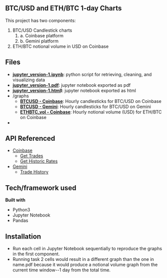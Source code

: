 ## BTC/USD and ETH/BTC 1-day Charts
This project has two components:
1. BTC/USD Candlestick charts
    1. a. Coinbase platform
    1. b. Gemini platform
2. ETH/BTC notional volume in USD on Coinbase

## Files
* **[jupyter_version-1.ipynb](https://github.com/chaniyam17/bitcoin-data-analysis/blob/main/jupyter_version-1.ipynb)**: python script for retrieving, cleaning, and visualizing data
* **[jupyter_version-1.pdf](https://github.com/chaniyam17/bitcoin-data-analysis/blob/main/jupyter_version-1.pdf)**: jupyter notebook exported as pdf
* **[jupyter_version-1.html](https://github.com/chaniyam17/bitcoin-data-analysis/blob/main/jupyter_version-1.html)l**: jupyter notebook exported as html
* /graphs
    * **[BTCUSD - Coinbase](https://github.com/chaniyam17/bitcoin-data-analysis/blob/main/graphs/BTCUSD%20Coinbase.pdf)**: Hourly candlesticks for BTC/USD on Coinbase
    * **[BTCUSD - Gemini](https://github.com/chaniyam17/bitcoin-data-analysis/blob/main/graphs/BTCUSD%20-%20Gemini.pdf)**: Hourly candlesticks for BTC/USD on Gemini
    * **[ETHBTC_vol - Coinbase](https://github.com/chaniyam17/bitcoin-data-analysis/blob/main/graphs/ETHBTC_vol%20-%20Coinbase.pdf)**: Hourly notional volume (USD) for ETH/BTC on Coinbase
* 

## API Referenced
- [Coinbase](https://docs.pro.coinbase.com/)
    - [Get Trades](https://docs.pro.coinbase.com/#get-trades)
    - [Get Historic Rates](https://docs.pro.coinbase.com/#get-historic-rates)
- [Gemini](https://docs.gemini.com/)
    - [Trade History](https://docs.gemini.com/rest-api/#trade-history)

## Tech/framework used

<b>Built with</b>
- Python3 
- Jupyter Notebook
- Pandas


## Installation
- Run each cell in Jupyter Notebook sequentially to reproduce the graphs in the first component.
- Running task 2 cells would result in a different graph than the one in name.pdf because it would produce a notional volume graph from the current time window--1 day from the total time. 
 


